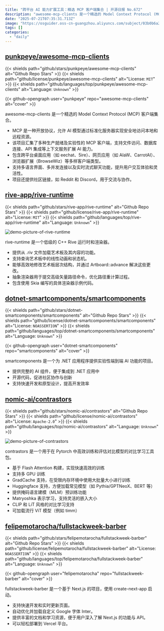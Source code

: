 ```yaml
---
title: "跨平台 AI 能力扩展工具：精选 MCP 客户端集合 | 开源日报 No.672"
description: "awesome-mcp-clients 是一个精选的 Model Context Protocol (MCP) 客户端集合，支持通过标准化协议扩展 AI 模型能力，包含多种跨平台客户端 (桌面、网页、浏览器扩展等)，支持多语言、多并发和实时交互，并提供社区交流平台。"
date: "2025-07-21T07:35:31.713Z"
image: "https://osguider.oss-cn-guangzhou.aliyuncs.com/subject/03b0b6a2c513c10f1995fcbc089e1c37.png"
tags: []
categories:
  - "daily"
---
```


## [punkpeye/awesome-mcp-clients](https://github.com/punkpeye/awesome-mcp-clients)

{{< shields path="github/stars/punkpeye/awesome-mcp-clients" alt="Github Repo Stars" >}} {{< shields path="github/license/punkpeye/awesome-mcp-clients" alt="License: `MIT`" >}} {{< shields path="github/languages/top/punkpeye/awesome-mcp-clients" alt="Language: `Unknown`" >}}

{{< github-opengraph user="punkpeye" repo="awesome-mcp-clients" alt="cover" >}}

awesome-mcp-clients 是一个精选的 Model Context Protocol (MCP) 客户端集合。

- MCP 是一种开放协议，允许 AI 模型通过标准化服务器实现安全地访问本地和远程资源。
- 该项目汇集了多种生产就绪及实验性的 MCP 客户端，支持文件访问、数据库连接、API 集成等上下文服务扩展 AI 能力。
- 包含跨平台桌面应用（如 eechat、5ire）、网页应用（如 AIaW、CarrotAI）、浏览器扩展（BrowseWiz）等多样客户端类型。
- 支持多语言界面、多并发连接以及实时流式聊天功能，提升用户交互体验和灵活性。
- 项目还提供社区链接，如 Reddit 和 Discord，用于交流与协作。
  
## [rive-app/rive-runtime](https://github.com/rive-app/rive-runtime)

{{< shields path="github/stars/rive-app/rive-runtime" alt="Github Repo Stars" >}} {{< shields path="github/license/rive-app/rive-runtime" alt="License: `MIT`" >}} {{< shields path="github/languages/top/rive-app/rive-runtime" alt="Language: `Unknown`" >}}

![demo-picture-of-rive-runtime](https://static.osguider.com/subject/github/rive-app/rive-runtime/d93cb0f0aceec1fbe95c03cc930c0024.png)

rive-runtime 是一个低级的 C++ Rive 运行时和渲染器。

- 提供从 .riv 文件加载艺术板及其内容的功能。
- 支持查询艺术板中的线性动画和状态机。
- 能够高效地修改艺术板层次结构，并通过 Artboard::advance 解决这些更改。
- 抽象渲染器用于提交高级矢量路径命令，优化路径重计算过程。
- 包含使用 Skia 编写的具体渲染器示例代码。
  
## [dotnet-smartcomponents/smartcomponents](https://github.com/dotnet-smartcomponents/smartcomponents)

{{< shields path="github/stars/dotnet-smartcomponents/smartcomponents" alt="Github Repo Stars" >}} {{< shields path="github/license/dotnet-smartcomponents/smartcomponents" alt="License: `NOASSERTION`" >}} {{< shields path="github/languages/top/dotnet-smartcomponents/smartcomponents" alt="Language: `Unknown`" >}}

{{< github-opengraph user="dotnet-smartcomponents" repo="smartcomponents" alt="cover" >}}

smartcomponents 是一个为 .NET 应用程序提供实验性端到端 AI 功能的项目。

- 提供完整的 AI 组件，便于集成到 .NET 应用中
- 开源代码，促进社区协作与创新
- 支持快速开发和原型设计，提高开发效率
  
## [nomic-ai/contrastors](https://github.com/nomic-ai/contrastors)

{{< shields path="github/stars/nomic-ai/contrastors" alt="Github Repo Stars" >}} {{< shields path="github/license/nomic-ai/contrastors" alt="License: `Apache-2.0`" >}} {{< shields path="github/languages/top/nomic-ai/contrastors" alt="Language: `Unknown`" >}}

![demo-picture-of-contrastors](https://static.osguider.com/subject/github/nomic-ai/contrastors/8908abd346f6a7d79531b728b9ea7bc8.png)

contrastors 是一个用于在 Pytorch 中高效训练和评估对比模型的对比学习工具包。

- 基于 Flash Attention 构建，实现快速高效的训练
- 支持多 GPU 训练
- GradCache 支持，在受限内存环境中使用大批量大小进行训练
- Huggingface 支持，方便加载常见模型（如 Pythia/GPTNeoX、BERT 等）
- 提供掩码语言建模（MLM）预训练功能
- Matryoshka 表示学习，支持灵活的嵌入大小
- CLIP 和 LiT 风格的对比学习支持
- 可加载流行 ViT 模型（例如 timm）
  
## [felipemotarocha/fullstackweek-barber](https://github.com/felipemotarocha/fullstackweek-barber)

{{< shields path="github/stars/felipemotarocha/fullstackweek-barber" alt="Github Repo Stars" >}} {{< shields path="github/license/felipemotarocha/fullstackweek-barber" alt="License: `NOASSERTION`" >}} {{< shields path="github/languages/top/felipemotarocha/fullstackweek-barber" alt="Language: `Unknown`" >}}

{{< github-opengraph user="felipemotarocha" repo="fullstackweek-barber" alt="cover" >}}

fullstackweek-barber 是一个基于 Next.js 的项目，使用 create-next-app 启动。

- 支持快速开发和实时更新页面。
- 自动优化并加载自定义 Google 字体 Inter。
- 提供丰富的文档和学习资源，便于用户深入了解 Next.js 的功能与 API。
- 可以轻松部署到 Vercel 平台。
  
